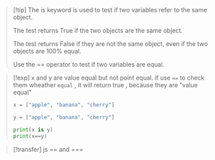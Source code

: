 
>[!tip] The is keyword is used to test if two variables refer to the same object.
>
> The test returns True if the two objects are the same object.
> 
> The test returns False if they are not the same object, even if the two objects are 100% equal.
> 
> Use the == operator to test if two variables are equal.


>[!exp] x and y are value equal but not point equal. 
>if use `==` to check them wheather `equal` , it will return true , because they are "value equal" 
> ```python
> x = ["apple", "banana", "cherry"]
> 
> y = ["apple", "banana", "cherry"]
> 
> print(x is y)
> print(x==y)
> ```


>[!transfer] js == and === 

